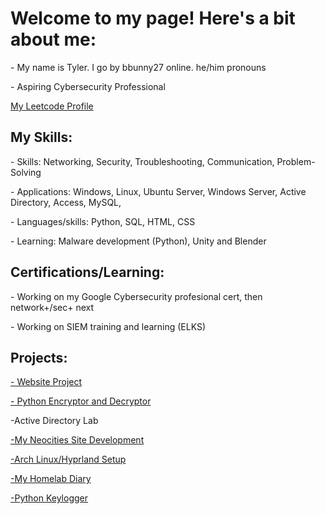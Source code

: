 <h1>Welcome to my page! Here's a bit about me:</h1>
<p>- My name is Tyler. I go by bbunny27 online. he/him pronouns</p>
<p>- Aspiring Cybersecurity Professional</p>
<a href="https://leetcode.com/bbunny27/">My Leetcode Profile</a>
<h2>My Skills:</h2>
<p>- Skills: Networking, Security, Troubleshooting, Communication, Problem-Solving </p>
<p>- Applications: Windows, Linux, Ubuntu Server, Windows Server, Active Directory, Access, MySQL,  </p>
<p>- Languages/skills: Python, SQL, HTML, CSS</p>
<p>- Learning: Malware development (Python), Unity and Blender</p>
<h2>Certifications/Learning:</h2>
<p>- Working on my Google Cybersecurity profesional cert, then network+/sec+ next</p>
<p>- Working on SIEM training and learning (ELKS)</p>
<H2>Projects:</H2>
<p><a href="https://github.com/bbunny27/MyWebsite">- Website Project</a></p>
<p><a href="https://github.com/bbunny27/pyencryptdecrypt">- Python Encryptor and Decryptor</a></p>
<p>-Active Directory Lab</p>
<p><a href="https://github.com/bbunny27/NeoCitiesWebsite">-My Neocities Site Development</p>
<p><a href="https://github.com/bbunny27/MyHyprlandSetup">-Arch Linux/Hyprland Setup</a></p>
<p><a href="https://github.com/bbunny27/HomeLabSetup">-My Homelab Diary</a></p>
<p><a href="https://github.com/bbunny27/Simple-Python-Keylogger">-Python Keylogger</a></p>
